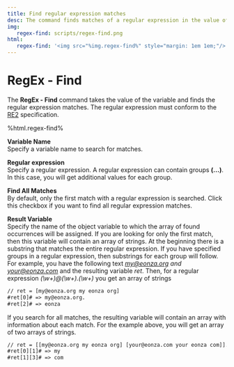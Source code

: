 ```yaml
---
title: Find regular expression matches
desc: The command finds matches of a regular expression in the value of the variable
img:
   regex-find: scripts/regex-find.png
html:
   regex-find: '<img src="%img.regex-find%" style="margin: 1em 1em;"/>'
---
```

# RegEx - Find

The **RegEx - Find** command takes the value of the variable and finds the regular expression matches. The regular expression must conform to the [RE2](https://github.com/google/re2/wiki/Syntax) specification.

%html.regex-find%

**Variable Name**  
Specify a variable name to search for matches.

**Regular expression**  
Specify a regular expression. A regular expression can contain groups **(...)**. In this case, you will get additional values for each group.

**Find All Matches**  
By default, only the first match with a regular expression is searched. Click this checkbox if you want to find all regular expression matches.

**Result Variable**  
Specify the name of the object variable to which the array of found occurrences will be assigned. If you are looking for only the first match, then this variable will contain an array of strings. At the beginning there is a substring that matches the entire regular expression. If you have specified groups in a regular expression, then substrings for each group will follow. For example, you have the following text *my@eonza.org and your@eonza.com* and the resulting variable *ret*. Then, for a regular expression *(\w+)@(\w+)\.(\w+)* you get an array of strings

``` txt
// ret = [my@eonza.org my eonza org]
#ret[0]# => my@eonza.org.
#ret[2]# => eonza
```

If you search for all matches, the resulting variable will contain an array with information about each match. For the example above, you will get an array of two arrays of strings.

``` txt
// ret = [[my@eonza.org my eonza org] [your@eonza.com your eonza com]].
#ret[0][1]# => my
#ret[1][3]# => com
```
